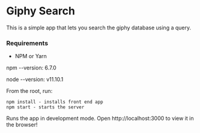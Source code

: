 # Giphy Search
This is a simple app that lets you search the giphy database using a query.

### Requirements
- NPM or Yarn

npm --version: 6.7.0

node --version: v11.10.1

From the root, run:
```
npm install - installs front end app
npm start - starts the server
```

Runs the app in development mode. Open http://localhost:3000 to view it in the browser!
